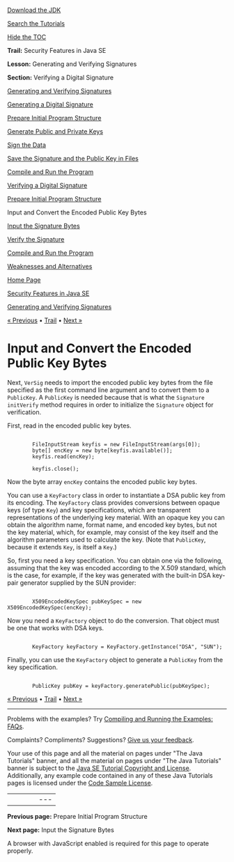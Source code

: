 [Download
the JDK](http://java.sun.com/javase/6/download.jsp)
  
[Search the
Tutorials](../../search.html)
  
[Hide the TOC](javascript:toggleLeft())

**Trail:** Security Features in Java SE
  
**Lesson:** Generating and Verifying Signatures
  
**Section:** Verifying a Digital Signature

[Generating and Verifying Signatures](index.html)

[Generating a Digital Signature](gensig.html)

[Prepare Initial Program Structure](step1.html)

[Generate Public and Private Keys](step2.html)

[Sign the Data](step3.html)

[Save the Signature and the Public Key in Files](step4.html)

[Compile and Run the Program](step5.html)

[Verifying a Digital Signature](versig.html)

[Prepare Initial Program Structure](vstep1.html)

Input and Convert the Encoded Public Key Bytes

[Input the Signature Bytes](vstep3.html)

[Verify the Signature](vstep4.html)

[Compile and Run the Program](vstep5.html)

[Weaknesses and Alternatives](enhancements.html)

[Home Page](../../index.html)
>
[Security Features in Java SE](../index.html)
>
[Generating and Verifying Signatures](index.html)

[« Previous](vstep1.html) • [Trail](../TOC.html) • [Next »](vstep3.html)

# Input and Convert the Encoded Public Key Bytes

Next, `VerSig` needs to import the encoded public key bytes
from the file specified
as the first command line argument and to convert them to a `PublicKey`.
A `PublicKey` is needed because that is what the
`Signature` `initVerify`
method requires in order to initialize the `Signature` object for verification.

First, read in the encoded public key bytes.

```

        FileInputStream keyfis = new FileInputStream(args[0]);
        byte[] encKey = new byte[keyfis.available()];  
        keyfis.read(encKey);

        keyfis.close();

```

Now the byte array `encKey` contains the encoded public key bytes.

You can use a `KeyFactory` class in order to instantiate a DSA public key
from its encoding. The `KeyFactory` class provides conversions between
opaque keys
(of type `Key`) and key specifications, which are
transparent representations of the underlying key material.
With an opaque key you can obtain the algorithm name,
format name, and encoded key bytes, but not the key material,
which, for example, may consist of the key itself and the algorithm
parameters used to calculate the key.
(Note that `PublicKey`, because it extends `Key`, is
itself a `Key`.)

So, first you need a key specification.
You can obtain one via the following, assuming that the key was encoded according to
the X.509 standard, which is the case, for example, if the key was generated
with the built-in DSA key-pair generator supplied by the SUN provider:

```

        X509EncodedKeySpec pubKeySpec = new X509EncodedKeySpec(encKey);

```

Now you need a `KeyFactory` object to do the conversion.
That object must be one that works with DSA keys.

```

        KeyFactory keyFactory = KeyFactory.getInstance("DSA", "SUN");

```

Finally, you can use the `KeyFactory` object to generate a
`PublicKey` from the key specification.

```

        PublicKey pubKey = keyFactory.generatePublic(pubKeySpec);

```

[« Previous](vstep1.html)
•
[Trail](../TOC.html)
•
[Next »](vstep3.html)

---

Problems with the examples? Try [Compiling and Running
the Examples: FAQs](../../information/run-examples.html).
  
Complaints? Compliments? Suggestions? [Give
us your feedback](http://download.oracle.com/javase/feedback.html).

Your use of this page and all the material on pages under "The Java Tutorials" banner,
and all the material on pages under "The Java Tutorials" banner is subject to the [Java SE Tutorial Copyright
and License](../../information/license.html).
Additionally, any example code contained in any of these Java
Tutorials pages is licensed under the
[Code
Sample License](http://developers.sun.com/license/berkeley_license.html).

|  |  |  |  |  |
| --- | --- | --- | --- | --- |
| |  |  | | --- | --- | | duke image | Oracle logo | | [About Oracle](http://www.oracle.com/us/corporate/index.html) | [Oracle Technology Network](http://www.oracle.com/technology/index.html) | [Terms of Service](https://www.samplecode.oracle.com/servlets/CompulsoryClickThrough?type=TermsOfService) | Copyright © 1995, 2011 Oracle and/or its affiliates. All rights reserved. |

**Previous page:** Prepare Initial Program Structure
  
**Next page:** Input the Signature Bytes




A browser with JavaScript enabled is required for this page to operate properly.